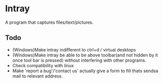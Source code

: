 # Intray
A program that captures files/text/pictures.


## Todo

- (Windows)Make intray indifferent to ctrl+d / virtual desktops
- (Windows)Make intray be able to be above toolbar(and not hidden by it once tool bar is pressed) without interfering with other programs.
- Check compatibility with linux
- Make 'report a bug'/'contact us' actually give a form to fill thats sendsa mail to relevant address.
